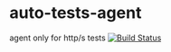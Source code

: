 # auto-tests-agent
agent only for http/s tests
[![Build Status](https://travis-ci.org/Drill4J/auto-tests-agent.svg?branch=master)](https://travis-ci.org/Drill4J/auto-tests-agent)

